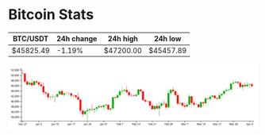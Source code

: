 # Bitcoin Stats

BTC/USDT|24h change|24h high|24h low|
|---|---|---|---|
|$45825.49|-1.19%|$47200.00|$45457.89|

<img src="./chart.svg">
